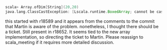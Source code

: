 ```scala
scala> Array.ofDim[String](20,20)
java.lang.ClassCastException: [Lscala.runtime.BoxedArray; cannot be cast to [[Ljava.lang.String;
```

this started with r18589 and it appears from the comments to the commit that Martin is aware of the problem. nonetheless, I thought there should be a ticket.
Still present in r18652. It seems tied to the new array implementation, so directing the ticket to Martin.
Please reassign to scala_meeting if it requires more detailed discussion.
